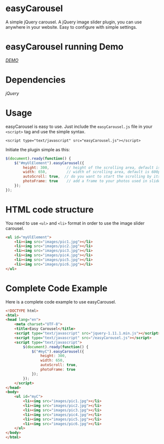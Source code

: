 easyCarousel
============

A simple jQuery carousel. A jQuery image slider plugin, you can use anywhere in your website. Easy to configure with simple settings.

easyCarousel running Demo
============

*[DEMO](http://www.findnetspeed.com/demo.html)*

Dependencies
============

*jQuery*

Usage
=====

easyCarousel is easy to use. Just include the <code>easyCarousel.js</code> file in your `<script>` tag and use the simple syntax.

`<script type="text/javascript" src="easyCarousel.js"></script>`

Initiate the plugin simple as this:

```javascript
$(document).ready(function() {
    $("#myUlElement").easyCarousel({
        height: 300,        // height of the scrolling area, default is 250px
        width: 650,         // width of scrolling area, default is 600px
        autoScroll: true,  // do you want to start the scrolling by itself, default is true
        photoFrame: true    // add a frame to your photos used in slider, default is true
    });
});
```

HTML code structure
===================

You need to use `<ul>` and `<li>` format in order to use the image slider carousel.

```html
<ul id="myUlElement">
    <li><img src="images/pic1.jpg"></li>
    <li><img src="images/pic2.jpg"></li>
    <li><img src="images/pic3.jpg"></li>
    <li><img src="images/pic4.jpg"></li>
    <li><img src="images/pic5.jpg"></li>
    <li><img src="images/pic6.jpg"></li>
</ul>
```

Complete Code Example
=====================

Here is a complete code example to use easyCarousel.
```html
<!DOCTYPE html>
<html>
<head lang="en">
    <meta charset="UTF-8">
    <title>Easy Carousel</title>
    <script type="text/javascript" src="jquery-1.11.1.min.js"></script>
    <script type="text/javascript" src="/easyCarousel.js"></script>
    <script type="text/javascript">
        $(document).ready(function() {
            $("#myC").easyCarousel({
                height: 300,
                width: 650,
                autoScroll: true,
                photoFrame: true
            });
        });
    </script>
</head>
<body>
    <ul id="myC">
        <li><img src="images/pic1.jpg"></li>
        <li><img src="images/pic2.jpg"></li>
        <li><img src="images/pic3.jpg"></li>
        <li><img src="images/pic4.jpg"></li>
        <li><img src="images/pic5.jpg"></li>
        <li><img src="images/pic6.jpg"></li>
    </ul>
</body>
</html>
```




